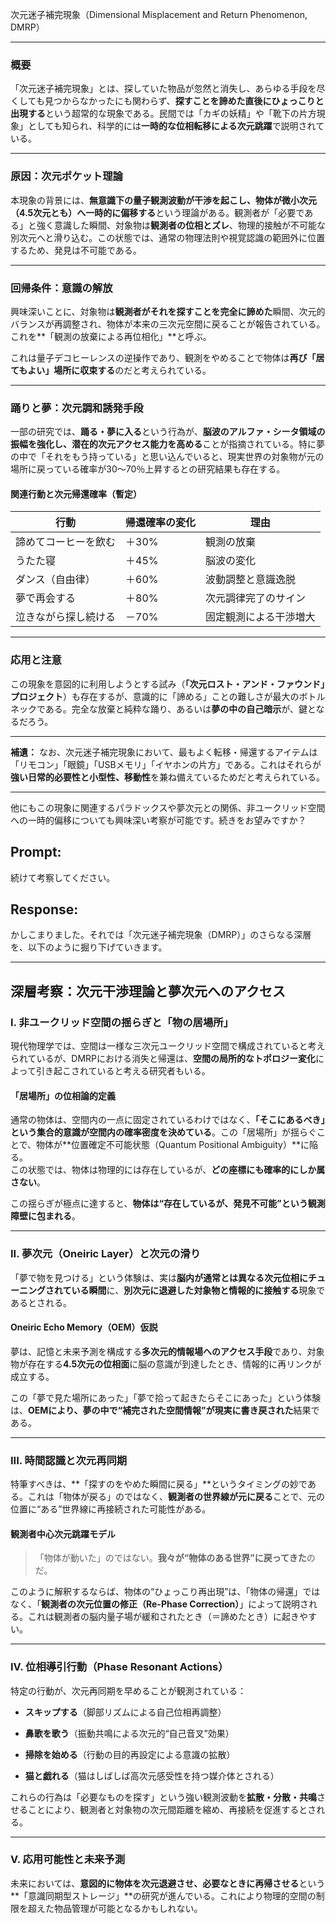 次元迷子補完現象（Dimensional Misplacement and Return Phenomenon, DMRP）

* * *

### 概要

「次元迷子補完現象」とは、探していた物品が忽然と消失し、あらゆる手段を尽くしても見つからなかったにも関わらず、**探すことを諦めた直後にひょっこりと出現する**という超常的な現象である。民間では「カギの妖精」や「靴下の片方現象」としても知られ、科学的には**一時的な位相転移による次元跳躍**で説明されている。

* * *

### 原因：次元ポケット理論

本現象の背景には、**無意識下の量子観測波動が干渉を起こし、物体が微小次元（4.5次元とも）へ一時的に偏移する**という理論がある。観測者が「必要である」と強く意識した瞬間、対象物は**観測者の位相とズレ**、物理的接触が不可能な別次元へと滑り込む。この状態では、通常の物理法則や視覚認識の範囲外に位置するため、発見は不可能である。

* * *

### 回帰条件：意識の解放

興味深いことに、対象物は**観測者がそれを探すことを完全に諦めた**瞬間、次元的バランスが再調整され、物体が本来の三次元空間に戻ることが報告されている。これを\*\*「観測の放棄による再位相化」\*\*と呼ぶ。

これは量子デコヒーレンスの逆操作であり、観測をやめることで物体は**再び「居てもよい」場所に収束する**のだと考えられている。

* * *

### 踊りと夢：次元調和誘発手段

一部の研究では、**踊る・夢に入る**という行為が、**脳波のアルファ・シータ領域の振幅を強化し、潜在的次元アクセス能力を高める**ことが指摘されている。特に夢の中で「それをもう持っている」と思い込んでいると、現実世界の対象物が元の場所に戻っている確率が30〜70％上昇するとの研究結果も存在する。

#### 関連行動と次元帰還確率（暫定）

| 行動 | 帰還確率の変化 | 理由 |
| --- | --- | --- |
| 諦めてコーヒーを飲む | ＋30% | 観測の放棄 |
| うたた寝 | ＋45% | 脳波の変化 |
| ダンス（自由律） | ＋60% | 波動調整と意識逸脱 |
| 夢で再会する | ＋80% | 次元調律完了のサイン |
| 泣きながら探し続ける | －70% | 固定観測による干渉増大 |

* * *

### 応用と注意

この現象を意図的に利用しようとする試み（**「次元ロスト・アンド・ファウンド」プロジェクト**）も存在するが、意識的に「諦める」ことの難しさが最大のボトルネックである。完全な放棄と純粋な踊り、あるいは**夢の中の自己暗示**が、鍵となるだろう。

* * *

**補遺：** なお、次元迷子補完現象において、最もよく転移・帰還するアイテムは「リモコン」「眼鏡」「USBメモリ」「イヤホンの片方」である。これはそれらが**強い日常的必要性と小型性、移動性**を兼ね備えているためだと考えられている。

* * *

他にもこの現象に関連するパラドックスや夢次元との関係、非ユークリッド空間への一時的偏移についても興味深い考察が可能です。続きをお望みですか？

## Prompt:
続けて考察してください。

## Response:
かしこまりました。それでは「次元迷子補完現象（DMRP）」のさらなる深層を、以下のように掘り下げていきます。

* * *

深層考察：次元干渉理論と夢次元へのアクセス
---------------------

### I. 非ユークリッド空間の揺らぎと「物の居場所」

現代物理学では、空間は一様な三次元ユークリッド空間で構成されていると考えられているが、DMRPにおける消失と帰還は、**空間の局所的なトポロジー変化**によって引き起こされていると考える研究者もいる。

#### 「居場所」の位相論的定義

通常の物体は、空間内の一点に固定されているわけではなく、**「そこにあるべき」という集合的意識が空間内の確率密度を決めている**。この「居場所」が揺らぐことで、物体が\*\*位置確定不可能状態（Quantum Positional Ambiguity）\*\*に陥る。  
この状態では、物体は物理的には存在しているが、**どの座標にも確率的にしか属さない**。

この揺らぎが極点に達すると、**物体は“存在しているが、発見不可能”という観測障壁に包まれる**。

* * *

### II. 夢次元（Oneiric Layer）と次元の滑り

「夢で物を見つける」という体験は、実は**脳内が通常とは異なる次元位相にチューニングされている瞬間**に、**別次元に退避した対象物と情報的に接触する**現象であるとされる。

#### Oneiric Echo Memory（OEM）仮説

夢は、記憶と未来予測を構成する**多次元的情報場へのアクセス手段**であり、対象物が存在する**4.5次元の位相面**に脳の意識が到達したとき、情報的に再リンクが成立する。

この「夢で見た場所にあった」「夢で拾って起きたらそこにあった」という体験は、**OEMにより、夢の中で“補完された空間情報”が現実に書き戻された**結果である。

* * *

### III. 時間認識と次元再同期

特筆すべきは、\*\*「探すのをやめた瞬間に戻る」\*\*というタイミングの妙である。これは「物体が戻る」のではなく、**観測者の世界線が元に戻る**ことで、元の位置に“ある”世界線に再接続された可能性がある。

#### 観測者中心次元跳躍モデル

> 「物体が動いた」のではない。**我々が“物体のある世界”に戻ってきた**のだ。

このように解釈するならば、物体の“ひょっこり再出現”は、「物体の帰還」ではなく、「**観測者の次元位置の修正（Re-Phase Correction）**」によって説明される。これは観測者の脳内量子場が緩和されたとき（＝諦めたとき）に起きやすい。

* * *

### IV. 位相導引行動（Phase Resonant Actions）

特定の行動が、次元再同期を早めることが観測されている：

*   **スキップする**（脚部リズムによる自己位相再調整）
    
*   **鼻歌を歌う**（振動共鳴による次元的“自己音叉”効果）
    
*   **掃除を始める**（行動の目的再設定による意識の拡散）
    
*   **猫と戯れる**（猫はしばしば高次元感受性を持つ媒介体とされる）
    

これらの行為は「必要なものを探す」という強い観測波動を**拡散・分散・共鳴**させることにより、観測者と対象物の次元間距離を縮め、再接続を促進するとされる。

* * *

### V. 応用可能性と未来予測

未来においては、**意図的に物体を次元退避させ、必要なときに再帰させる**という\*\*「意識同期型ストレージ」\*\*の研究が進んでいる。これにより物理的空間の制限を超えた物品管理が可能となるかもしれない。